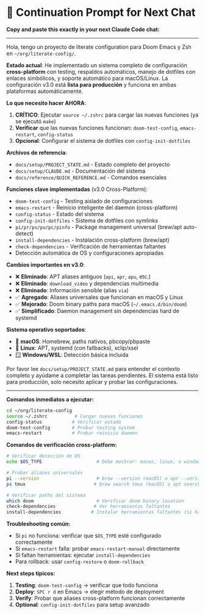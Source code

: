 # 🚀 Continuation Prompt for Next Chat

**Copy and paste this exactly in your next Claude Code chat:**

---

Hola, tengo un proyecto de literate configuration para Doom Emacs y Zsh en `~/org/literate-config/`. 

**Estado actual**: He implementado un sistema completo de configuración **cross-platform** con testing, respaldos automáticos, manejo de dotfiles con enlaces simbólicos, y soporte automático para macOS/Linux. La configuración v3.0 está **lista para producción** y funciona en ambas plataformas automáticamente.

**Lo que necesito hacer AHORA**:

1. **CRÍTICO**: Ejecutar `source ~/.zshrc` para cargar las nuevas funciones (ya se ejecutó `make`)
2. **Verificar** que las nuevas funciones funcionan: `doom-test-config`, `emacs-restart`, `config-status`
3. **Opcional**: Configurar el sistema de dotfiles con `config-init-dotfiles`

**Archivos de referencia**:
- `docs/setup/PROJECT_STATE.md` - Estado completo del proyecto
- `docs/setup/CLAUDE.md` - Documentación del sistema  
- `docs/reference/QUICK_REFERENCE.md` - Comandos esenciales

**Funciones clave implementadas** (v3.0 Cross-Platform):
- `doom-test-config` - Testing aislado de configuraciones
- `emacs-restart` - Reinicio inteligente del daemon (cross-platform)
- `config-status` - Estado del sistema
- `config-init-dotfiles` - Sistema de dotfiles con symlinks
- `pi/pr/ps/pu/pc/pinfo` - Package management universal (brew/apt auto-detect)
- `install-dependencies` - Instalación cross-platform (brew/apt)
- `check-dependencies` - Verificación de herramientas faltantes
- Detección automática de OS y configuraciones apropiadas

**Cambios importantes en v3.0**:
- ❌ **Eliminado**: APT aliases antiguos (`api`, `apr`, `apu`, etc.)
- ❌ **Eliminado**: `download_video` y dependencias multimedia  
- ❌ **Eliminado**: Información sensible (alias `via`)
- ✅ **Agregado**: Aliases universales que funcionan en macOS y Linux
- ✅ **Mejorado**: Doom binary paths para macOS (`~/.emacs.d/bin/doom`)
- ✅ **Simplificado**: Daemon management sin dependencias hard de systemd

**Sistema operativo soportados**:
- 🍎 **macOS**: Homebrew, paths nativos, pbcopy/pbpaste
- 🐧 **Linux**: APT, systemd (con fallbacks), xclip/xsel  
- 🪟 **Windows/WSL**: Detección básica incluida

Por favor lee `docs/setup/PROJECT_STATE.md` para entender el contexto completo y ayúdame a completar las tareas pendientes. El sistema está listo para producción, solo necesito aplicar y probar las configuraciones.

---

**Comandos inmediatos a ejecutar:**
```bash
cd ~/org/literate-config
source ~/.zshrc          # Cargar nuevas funciones  
config-status           # Verificar estado
doom-test-config        # Probar testing system
emacs-restart           # Probar reinicio daemon
```

**Comandos de verificación cross-platform:**
```bash
# Verificar detección de OS
echo $OS_TYPE                    # Debe mostrar: macos, linux, o windows

# Probar aliases universales  
pi --version                     # brew --version (macOS) o apt --version (Linux)
ps tmux                         # brew search tmux (macOS) o apt search tmux (Linux)

# Verificar paths del sistema
which doom                       # Verificar doom binary location
check-dependencies              # Ver herramientas faltantes
install-dependencies           # Instalar herramientas faltantes (si hay)
```

**Troubleshooting común:**
- Si `pi` no funciona: verificar que `$OS_TYPE` esté configurado correctamente
- Si `emacs-restart` falla: probar `emacs-restart-manual` directamente  
- Si faltan herramientas: ejecutar `install-dependencies`
- Para rollback: usar `config-restore` o `doom-rollback`

**Next steps típicos:**
1. **Testing**: `doom-test-config` → verificar que todo funciona
2. **Deploy**: `SPC r d` en Emacs → elegir método de deployment
3. **Verify**: Probar que aliases cross-platform funcionan correctamente
4. **Optional**: `config-init-dotfiles` para setup avanzado